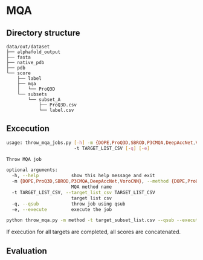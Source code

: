 # MQA

## Directory structure

```
data/out/dataset
├── alphafold_output
├── fasta
├── native_pdb
├── pdb
└── score
    ├── label
    ├── mqa
    │   └── ProQ3D
    └── subsets
        └── subset_A
            ├── ProQ3D.csv
            └── label.csv
```

## Excecution

```bash
usage: throw_mqa_jobs.py [-h] -m {DOPE,ProQ3D,SBROD,P3CMQA,DeepAccNet,VoroCNN}
                         -t TARGET_LIST_CSV [-q] [-e]

Throw MQA job

optional arguments:
  -h, --help            show this help message and exit
  -m {DOPE,ProQ3D,SBROD,P3CMQA,DeepAccNet,VoroCNN}, --method {DOPE,ProQ3D,SBROD,P3CMQA,DeepAccNet,VoroCNN}
                        MQA method name
  -t TARGET_LIST_CSV, --target_list_csv TARGET_LIST_CSV
                        target list csv
  -q, --qsub            throw job using qsub
  -e, --execute         execute the job
```

```bash
python throw_mqa.py -m method -t target_subset_list.csv --qsub --execute
```

If execution for all targets are completed, all scores are concatenated.


## Evaluation

